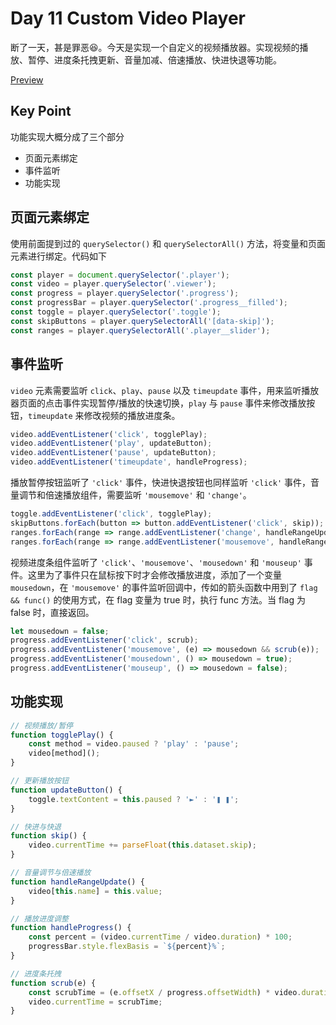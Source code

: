 # Day 11 Custom Video Player

断了一天，甚是罪恶😆。今天是实现一个自定义的视频播放器。实现视频的播放、暂停、进度条托拽更新、音量加减、倍速播放、快进快退等功能。

[Preview](http://htmlpreview.github.io/?https://github.com/shiwei93/JavaScript30/blob/master/11%20-%20Custom%20Video%20Player/index.html)

## Key Point

功能实现大概分成了三个部分

 * 页面元素绑定
 * 事件监听
 * 功能实现

## 页面元素绑定

使用前面提到过的 `querySelector()` 和 `querySelectorAll()` 方法，将变量和页面元素进行绑定。代码如下 

``` javascript
const player = document.querySelector('.player');
const video = player.querySelector('.viewer');
const progress = player.querySelector('.progress');
const progressBar = player.querySelector('.progress__filled');
const toggle = player.querySelector('.toggle');
const skipButtons = player.querySelectorAll('[data-skip]');
const ranges = player.querySelectorAll('.player__slider');
```

## 事件监听

`video` 元素需要监听 `click`、`play`、`pause` 以及 `timeupdate` 事件，用来监听播放器页面的点击事件实现暂停/播放的快速切换，`play` 与 `pause` 事件来修改播放按钮，`timeupdate` 来修改视频的播放进度条。

``` javascript
video.addEventListener('click', togglePlay);
video.addEventListener('play', updateButton);
video.addEventListener('pause', updateButton);
video.addEventListener('timeupdate', handleProgress);
```

播放暂停按钮监听了 `'click'` 事件，快进快退按钮也同样监听 `'click'` 事件，音量调节和倍速播放组件，需要监听 `'mousemove'` 和 `'change'`。

``` javascript
toggle.addEventListener('click', togglePlay);
skipButtons.forEach(button => button.addEventListener('click', skip));
ranges.forEach(range => range.addEventListener('change', handleRangeUpdate));
ranges.forEach(range => range.addEventListener('mousemove', handleRangeUpdate));
```

视频进度条组件监听了 `'click'`、`'mousemove'`、`'mousedown'` 和 `'mouseup'` 事件。这里为了事件只在鼠标按下时才会修改播放进度，添加了一个变量 `mousedown`，在 `'mousemove'` 的事件监听回调中，传如的箭头函数中用到了 `flag && func()` 的使用方式，在 flag 变量为 true 时，执行 func 方法。当 flag 为 false 时，直接返回。

``` javascript
let mousedown = false;
progress.addEventListener('click', scrub);
progress.addEventListener('mousemove', (e) => mousedown && scrub(e));
progress.addEventListener('mousedown', () => mousedown = true);
progress.addEventListener('mouseup', () => mousedown = false);
```

## 功能实现

``` javascript
// 视频播放/暂停
function togglePlay() {
    const method = video.paused ? 'play' : 'pause';
    video[method]();
}

// 更新播放按钮
function updateButton() {
    toggle.textContent = this.paused ? '►' : '❚ ❚';
}

// 快进与快退
function skip() {
    video.currentTime += parseFloat(this.dataset.skip);
}

// 音量调节与倍速播放
function handleRangeUpdate() {
    video[this.name] = this.value;
}

// 播放进度调整
function handleProgress() {
    const percent = (video.currentTime / video.duration) * 100;
    progressBar.style.flexBasis = `${percent}%`;
}

// 进度条托拽
function scrub(e) {
    const scrubTime = (e.offsetX / progress.offsetWidth) * video.duration;
    video.currentTime = scrubTime;
}
```
